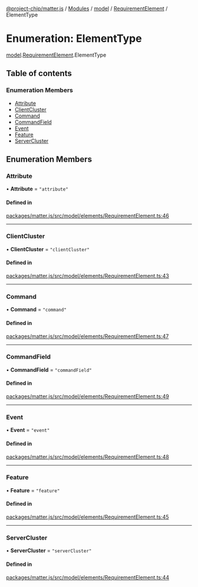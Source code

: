 [@project-chip/matter.js](../README.md) / [Modules](../modules.md) / [model](../modules/model.md) / [RequirementElement](../modules/model.RequirementElement.md) / ElementType

# Enumeration: ElementType

[model](../modules/model.md).[RequirementElement](../modules/model.RequirementElement.md).ElementType

## Table of contents

### Enumeration Members

- [Attribute](model.RequirementElement.ElementType.md#attribute)
- [ClientCluster](model.RequirementElement.ElementType.md#clientcluster)
- [Command](model.RequirementElement.ElementType.md#command)
- [CommandField](model.RequirementElement.ElementType.md#commandfield)
- [Event](model.RequirementElement.ElementType.md#event)
- [Feature](model.RequirementElement.ElementType.md#feature)
- [ServerCluster](model.RequirementElement.ElementType.md#servercluster)

## Enumeration Members

### Attribute

• **Attribute** = ``"attribute"``

#### Defined in

[packages/matter.js/src/model/elements/RequirementElement.ts:46](https://github.com/project-chip/matter.js/blob/dfd1dc35/packages/matter.js/src/model/elements/RequirementElement.ts#L46)

___

### ClientCluster

• **ClientCluster** = ``"clientCluster"``

#### Defined in

[packages/matter.js/src/model/elements/RequirementElement.ts:43](https://github.com/project-chip/matter.js/blob/dfd1dc35/packages/matter.js/src/model/elements/RequirementElement.ts#L43)

___

### Command

• **Command** = ``"command"``

#### Defined in

[packages/matter.js/src/model/elements/RequirementElement.ts:47](https://github.com/project-chip/matter.js/blob/dfd1dc35/packages/matter.js/src/model/elements/RequirementElement.ts#L47)

___

### CommandField

• **CommandField** = ``"commandField"``

#### Defined in

[packages/matter.js/src/model/elements/RequirementElement.ts:49](https://github.com/project-chip/matter.js/blob/dfd1dc35/packages/matter.js/src/model/elements/RequirementElement.ts#L49)

___

### Event

• **Event** = ``"event"``

#### Defined in

[packages/matter.js/src/model/elements/RequirementElement.ts:48](https://github.com/project-chip/matter.js/blob/dfd1dc35/packages/matter.js/src/model/elements/RequirementElement.ts#L48)

___

### Feature

• **Feature** = ``"feature"``

#### Defined in

[packages/matter.js/src/model/elements/RequirementElement.ts:45](https://github.com/project-chip/matter.js/blob/dfd1dc35/packages/matter.js/src/model/elements/RequirementElement.ts#L45)

___

### ServerCluster

• **ServerCluster** = ``"serverCluster"``

#### Defined in

[packages/matter.js/src/model/elements/RequirementElement.ts:44](https://github.com/project-chip/matter.js/blob/dfd1dc35/packages/matter.js/src/model/elements/RequirementElement.ts#L44)
